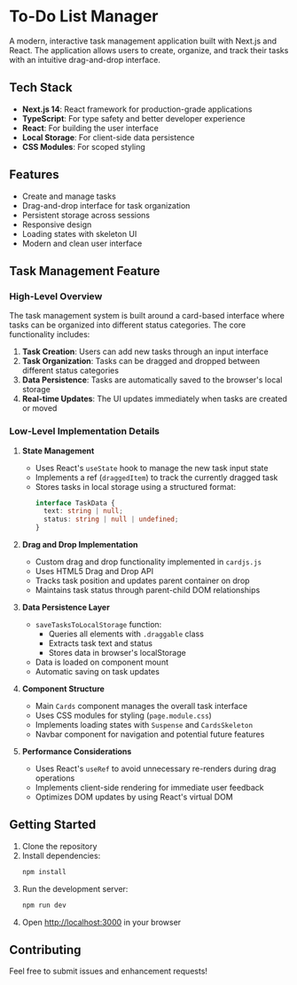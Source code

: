 # To-Do List Manager

A modern, interactive task management application built with Next.js and React. The application allows users to create, organize, and track their tasks with an intuitive drag-and-drop interface.

## Tech Stack

- **Next.js 14**: React framework for production-grade applications
- **TypeScript**: For type safety and better developer experience
- **React**: For building the user interface
- **Local Storage**: For client-side data persistence
- **CSS Modules**: For scoped styling

## Features

- Create and manage tasks
- Drag-and-drop interface for task organization
- Persistent storage across sessions
- Responsive design
- Loading states with skeleton UI
- Modern and clean user interface

## Task Management Feature

### High-Level Overview

The task management system is built around a card-based interface where tasks can be organized into different status categories. The core functionality includes:

1. **Task Creation**: Users can add new tasks through an input interface
2. **Task Organization**: Tasks can be dragged and dropped between different status categories
3. **Data Persistence**: Tasks are automatically saved to the browser's local storage
4. **Real-time Updates**: The UI updates immediately when tasks are created or moved

### Low-Level Implementation Details

1. **State Management**
   - Uses React's `useState` hook to manage the new task input state
   - Implements a ref (`draggedItem`) to track the currently dragged task
   - Stores tasks in local storage using a structured format:
     ```typescript
     interface TaskData {
       text: string | null;
       status: string | null | undefined;
     }
     ```

2. **Drag and Drop Implementation**
   - Custom drag and drop functionality implemented in `cardjs.js`
   - Uses HTML5 Drag and Drop API
   - Tracks task position and updates parent container on drop
   - Maintains task status through parent-child DOM relationships

3. **Data Persistence Layer**
   - `saveTasksToLocalStorage` function:
     - Queries all elements with `.draggable` class
     - Extracts task text and status
     - Stores data in browser's localStorage
   - Data is loaded on component mount
   - Automatic saving on task updates

4. **Component Structure**
   - Main `Cards` component manages the overall task interface
   - Uses CSS modules for styling (`page.module.css`)
   - Implements loading states with `Suspense` and `CardsSkeleton`
   - Navbar component for navigation and potential future features

5. **Performance Considerations**
   - Uses React's `useRef` to avoid unnecessary re-renders during drag operations
   - Implements client-side rendering for immediate user feedback
   - Optimizes DOM updates by using React's virtual DOM

## Getting Started

1. Clone the repository
2. Install dependencies:
   ```bash
   npm install
   ```
3. Run the development server:
   ```bash
   npm run dev
   ```
4. Open [http://localhost:3000](http://localhost:3000) in your browser

## Contributing

Feel free to submit issues and enhancement requests!
